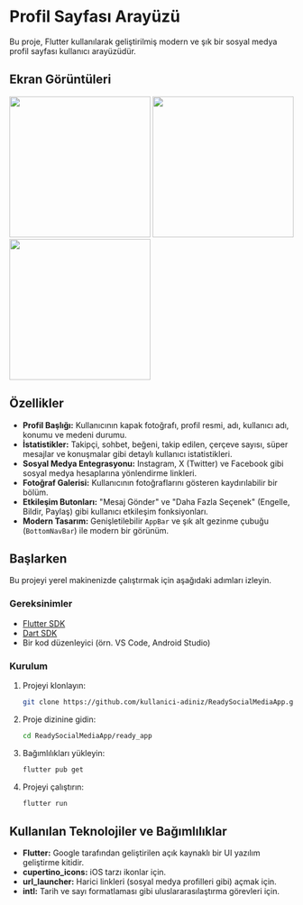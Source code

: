 # Profil Sayfası Arayüzü

Bu proje, Flutter kullanılarak geliştirilmiş modern ve şık bir sosyal medya profil sayfası kullanıcı arayüzüdür.

##  Ekran Görüntüleri

<p float="left">
  <img src="https://github.com/user-attachments/assets/965e4d6c-3d3b-4e3c-9147-36d23fee099a" width="250" />
  <img src="https://github.com/user-attachments/assets/048ecf6f-ea12-42db-b135-2ca45634c411" width="250" /> 
  <img src="https://github.com/user-attachments/assets/42297f63-6931-4c0d-9150-fb1b8ce1a5da" width="250" />
</p>

## Özellikler

- **Profil Başlığı:** Kullanıcının kapak fotoğrafı, profil resmi, adı, kullanıcı adı, konumu ve medeni durumu.
- **İstatistikler:** Takipçi, sohbet, beğeni, takip edilen, çerçeve sayısı, süper mesajlar ve konuşmalar gibi detaylı kullanıcı istatistikleri.
- **Sosyal Medya Entegrasyonu:** Instagram, X (Twitter) ve Facebook gibi sosyal medya hesaplarına yönlendirme linkleri.
- **Fotoğraf Galerisi:** Kullanıcının fotoğraflarını gösteren kaydırılabilir bir bölüm.
- **Etkileşim Butonları:** "Mesaj Gönder" ve "Daha Fazla Seçenek" (Engelle, Bildir, Paylaş) gibi kullanıcı etkileşim fonksiyonları.
- **Modern Tasarım:** Genişletilebilir `AppBar` ve şık alt gezinme çubuğu (`BottomNavBar`) ile modern bir görünüm.

## Başlarken

Bu projeyi yerel makinenizde çalıştırmak için aşağıdaki adımları izleyin.

### Gereksinimler

- [Flutter SDK](https://flutter.dev/docs/get-started/install)
- [Dart SDK](https://dart.dev/get-dart)
- Bir kod düzenleyici (örn. VS Code, Android Studio)

### Kurulum

1. Projeyi klonlayın:
   ```sh
   git clone https://github.com/kullanici-adiniz/ReadySocialMediaApp.git
   ```
2. Proje dizinine gidin:
   ```sh
   cd ReadySocialMediaApp/ready_app
   ```
3. Bağımlılıkları yükleyin:
   ```sh
   flutter pub get
   ```
4. Projeyi çalıştırın:
   ```sh
   flutter run
   ```

## Kullanılan Teknolojiler ve Bağımlılıklar

- **Flutter:** Google tarafından geliştirilen açık kaynaklı bir UI yazılım geliştirme kitidir.
- **cupertino_icons:** iOS tarzı ikonlar için.
- **url_launcher:** Harici linkleri (sosyal medya profilleri gibi) açmak için.
- **intl:** Tarih ve sayı formatlaması gibi uluslararasılaştırma görevleri için.
